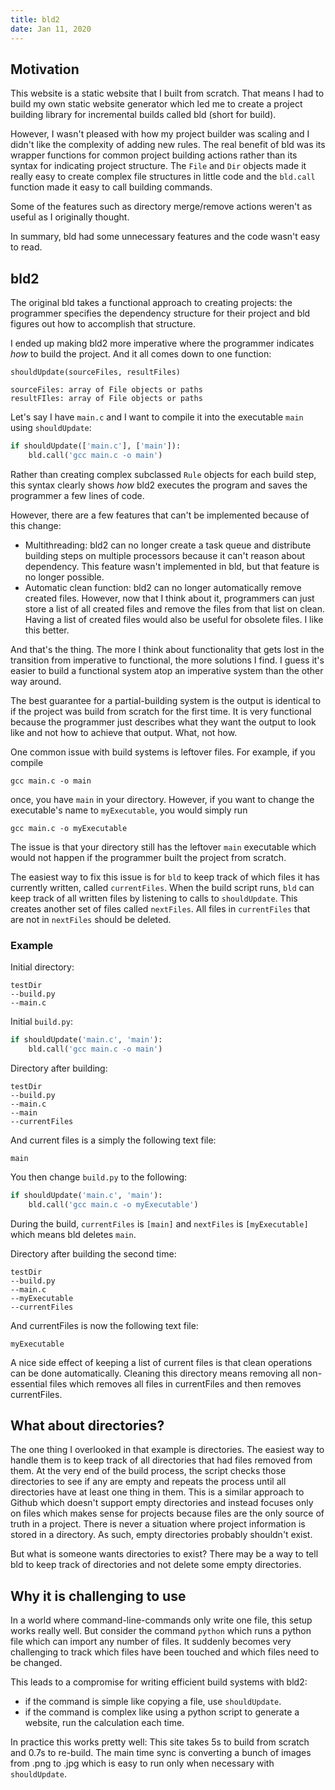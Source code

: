 ```yaml
---
title: bld2
date: Jan 11, 2020
---
```


## Motivation

This website is a static website that I built from scratch. That means I had to build my own static website generator which led me to create a project building library for incremental builds called bld (short for build).

However, I wasn't pleased with how my project builder was scaling and I didn't like the complexity of adding new rules. The real benefit of bld was its wrapper functions for common project building actions rather than its syntax for indicating project structure. The `File` and `Dir` objects made it really easy to create complex file structures in little code and the `bld.call` function made it easy to call building commands.

Some of the features such as directory merge/remove actions weren't as useful as I originally thought.

In summary, bld had some unnecessary features and the code wasn't easy to read.

## bld2

The original bld takes a functional approach to creating projects: the programmer specifies the dependency structure for their project and bld figures out how to accomplish that structure.

I ended up making bld2 more imperative where the programmer indicates *how* to build the project. And it all comes down to one function:

```
shouldUpdate(sourceFiles, resultFiles)

sourceFiles: array of File objects or paths
resultFIles: array of File objects or paths
```

Let's say I have `main.c` and I want to compile it into the executable `main` using `shouldUpdate`:

```py
if shouldUpdate(['main.c'], ['main']):
    bld.call('gcc main.c -o main')
```

Rather than creating complex subclassed `Rule` objects for each build step, this syntax clearly shows *how* bld2 executes the program and saves the programmer a few lines of code.

However, there are a few features that can't be implemented because of this change:

- Multithreading: bld2 can no longer create a task queue and distribute building steps on multiple processors because it can't reason about dependency. This feature wasn't implemented in bld, but that feature is no longer possible.
- Automatic clean function: bld2 can no longer automatically remove created files. However, now that I think about it, programmers can just store a list of all created files and remove the files from that list on clean. Having a list of created files would also be useful for obsolete files. I like this better.

And that's the thing. The more I think about functionality that gets lost in the transition from imperative to functional, the more solutions I find. I guess it's easier to build a functional system atop an imperative system than the other way around.

The best guarantee for a partial-building system is the output is identical to if the project was build from scratch for the first time. It is very functional because the programmer just describes what they want the output to look like and not how to achieve that output. What, not how.

One common issue with build systems is leftover files. For example, if you compile

```
gcc main.c -o main
```

once, you have `main` in your directory. However, if you want to change the executable's name to `myExecutable`, you would simply run

```
gcc main.c -o myExecutable
```

The issue is that your directory still has the leftover `main` executable which would not happen if the programmer built the project from scratch.

The easiest way to fix this issue is for `bld` to keep track of which files it has currently written, called `currentFiles`. When the build script runs, `bld` can keep track of all written files by listening to calls to `shouldUpdate`. This creates another set of files called `nextFiles`. All files in `currentFiles` that are not in `nextFiles` should be deleted.

### Example

Initial directory:

```
testDir
--build.py
--main.c
```

Initial `build.py`:

```py
if shouldUpdate('main.c', 'main'):
    bld.call('gcc main.c -o main')
```

Directory after building:

```
testDir
--build.py
--main.c
--main
--currentFiles
```

And current files is a simply the following text file:

```
main
```

You then change `build.py` to the following:

```py
if shouldUpdate('main.c', 'main'):
    bld.call('gcc main.c -o myExecutable')
```

During the build, `currentFiles` is `[main]` and `nextFiles` is `[myExecutable]` which means bld deletes `main`.

Directory after building the second time:

```
testDir
--build.py
--main.c
--myExecutable
--currentFiles
```

And currentFiles is now the following text file:

```
myExecutable
```

A nice side effect of keeping a list of current files is that clean operations can be done automatically. Cleaning this directory means removing all non-essential files which removes all files in currentFiles and then removes currentFiles.

## What about directories?

The one thing I overlooked in that example is directories. The easiest way to handle them is to keep track of all directories that had files removed from them. At the very end of the build process, the script checks those directories to see if any are empty and repeats the process until all directories have at least one thing in them. This is a similar approach to Github which doesn't support empty directories and instead focuses only on files which makes sense for projects because files are the only source of truth in a project. There is never a situation where project information is stored in a directory. As such, empty directories probably shouldn't exist.

But what is someone wants directories to exist? There may be a way to tell bld to keep track of directories and not delete some empty directories.

## Why it is challenging to use

In a world where command-line-commands only write one file, this setup works really well. But consider the command `python` which runs a python file which can import any number of files. It suddenly becomes very challenging to track which files have been touched and which files need to be changed.

This leads to a compromise for writing efficient build systems with bld2:
- if the command is simple like copying a file, use `shouldUpdate`.
- if the command is complex like using a python script to generate a website, run the calculation each time.

In practice this works pretty well: This site takes 5s to build from scratch and 0.7s to re-build. The main time sync is converting a bunch of images from .png to .jpg which is easy to run only when necessary with `shouldUpdate`.
